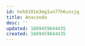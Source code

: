 ```yaml
---
id: hoh6101m3mg1un77h6ussjg
title: Anaconda
desc: ''
updated: 1689459844435
created: 1689459844435
---
```

